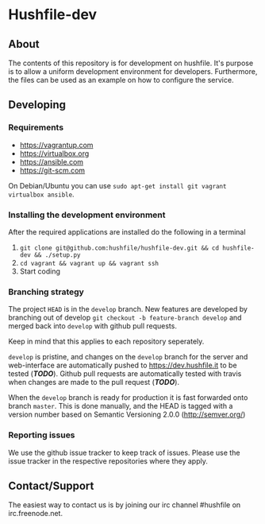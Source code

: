 # Hushfile-dev

## About

The contents of this repository is for development on hushfile. It's purpose is to allow a uniform development environment for developers. Furthermore, the files can be used as an example on how to configure the service.


## Developing

### Requirements
  * https://vagrantup.com
  * https://virtualbox.org
  * https://ansible.com
  * https://git-scm.com

On Debian/Ubuntu you can use `sudo apt-get install git vagrant virtualbox ansible`.


### Installing the development environment

After the required applications are installed do the following in a terminal

 1. `git clone git@github.com:hushfile/hushfile-dev.git && cd hushfile-dev && ./setup.py`
 2. `cd vagrant && vagrant up && vagrant ssh`
 3. Start coding


### Branching strategy

The project `HEAD` is in the `develop` branch. New features are developed by branching out of develop `git checkout -b feature-branch develop` and merged back into `develop` with github pull requests.

Keep in mind that this applies to each repository seperately.

`develop` is pristine, and changes on the `develop` branch for the server and web-interface are automatically pushed to https://dev.hushfile.it to be tested (***TODO***).
Github pull requests are automatically tested with travis when changes are made to the pull request (***TODO***).

When the `develop` branch is ready for production it is fast forwarded onto branch `master`. This is done manually, and the HEAD is tagged with a version number based on Semantic Versioning 2.0.0 (http://semver.org/)


### Reporting issues

We use the github issue tracker to keep track of issues. Please use the issue tracker in the respective repositories where they apply.


## Contact/Support
The easiest way to contact us is by joining our irc channel #hushfile on irc.freenode.net.
